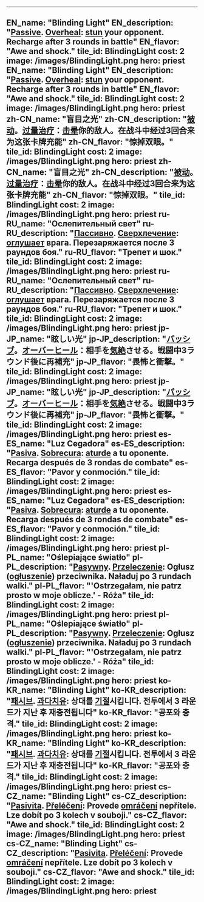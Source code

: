 ---

EN_name: "Blinding Light"
EN_description: "<u>Passive</u>. <u>Overheal</u>: <u>stun</u> your opponent. Recharge after 3 rounds in battle"
EN_flavor: "Awe and shock."
tile_id: BlindingLight
cost: 2
image: /images/BlindingLight.png
hero: priest
EN_name: "Blinding Light"
EN_description: "<u>Passive</u>. <u>Overheal</u>: <u>stun</u> your opponent. Recharge after 3 rounds in battle"
EN_flavor: "Awe and shock."
tile_id: BlindingLight
cost: 2
image: /images/BlindingLight.png
hero: priest
zh-CN_name: "盲目之光"
zh-CN_description: "<u>被动</u>。<u>过量治疗</u>：<u>击晕</u>你的敌人。在战斗中经过3回合来为这张卡牌充能"
zh-CN_flavor: "惊掉双眼。"
tile_id: BlindingLight
cost: 2
image: /images/BlindingLight.png
hero: priest
zh-CN_name: "盲目之光"
zh-CN_description: "<u>被动</u>。<u>过量治疗</u>：<u>击晕</u>你的敌人。在战斗中经过3回合来为这张卡牌充能"
zh-CN_flavor: "惊掉双眼。"
tile_id: BlindingLight
cost: 2
image: /images/BlindingLight.png
hero: priest
ru-RU_name: "Ослепительный свет"
ru-RU_description: "<u>Пассивно</u>. <u>Сверхлечение</u>: <u>оглушает</u> врага. Перезаряжается после 3 раундов боя."
ru-RU_flavor: "Трепет и шок."
tile_id: BlindingLight
cost: 2
image: /images/BlindingLight.png
hero: priest
ru-RU_name: "Ослепительный свет"
ru-RU_description: "<u>Пассивно</u>. <u>Сверхлечение</u>: <u>оглушает</u> врага. Перезаряжается после 3 раундов боя."
ru-RU_flavor: "Трепет и шок."
tile_id: BlindingLight
cost: 2
image: /images/BlindingLight.png
hero: priest
jp-JP_name: "眩しい光"
jp-JP_description: "<u>パッシブ</u>。<u>オーバーヒール</u>：相手を<u>気絶</u>させる。戦闘中3ラウンド後に再補充"
jp-JP_flavor: "畏怖と衝撃。"
tile_id: BlindingLight
cost: 2
image: /images/BlindingLight.png
hero: priest
jp-JP_name: "眩しい光"
jp-JP_description: "<u>パッシブ</u>。<u>オーバーヒール</u>：相手を<u>気絶</u>させる。戦闘中3ラウンド後に再補充"
jp-JP_flavor: "畏怖と衝撃。"
tile_id: BlindingLight
cost: 2
image: /images/BlindingLight.png
hero: priest
es-ES_name: "Luz Cegadora"
es-ES_description: "<u>Pasiva</u>. <u>Sobrecura</u>: <u>aturde</u> a tu oponente. Recarga después de 3 rondas de combate"
es-ES_flavor: "Pavor y conmoción."
tile_id: BlindingLight
cost: 2
image: /images/BlindingLight.png
hero: priest
es-ES_name: "Luz Cegadora"
es-ES_description: "<u>Pasiva</u>. <u>Sobrecura</u>: <u>aturde</u> a tu oponente. Recarga después de 3 rondas de combate"
es-ES_flavor: "Pavor y conmoción."
tile_id: BlindingLight
cost: 2
image: /images/BlindingLight.png
hero: priest
pl-PL_name: "Oślepiające światło"
pl-PL_description: "<u>Pasywny</u>. <u>Przeleczenie</u>: Ogłusz (<u>ogłuszenie</u>) przeciwnika. Naładuj po 3 rundach walki."
pl-PL_flavor: "'Ostrzegałam, nie patrz prosto w moje oblicze.' - Róża"
tile_id: BlindingLight
cost: 2
image: /images/BlindingLight.png
hero: priest
pl-PL_name: "Oślepiające światło"
pl-PL_description: "<u>Pasywny</u>. <u>Przeleczenie</u>: Ogłusz (<u>ogłuszenie</u>) przeciwnika. Naładuj po 3 rundach walki."
pl-PL_flavor: "'Ostrzegałam, nie patrz prosto w moje oblicze.' - Róża"
tile_id: BlindingLight
cost: 2
image: /images/BlindingLight.png
hero: priest
ko-KR_name: "Blinding Light"
ko-KR_description: "<u>패시브</u>. <u>과다치유</u>: 상대를 <u>기절</u>시킵니다. 전투에서 3 라운드가 지난 후 재충전됩니다"
ko-KR_flavor: "공포와 충격."
tile_id: BlindingLight
cost: 2
image: /images/BlindingLight.png
hero: priest
ko-KR_name: "Blinding Light"
ko-KR_description: "<u>패시브</u>. <u>과다치유</u>: 상대를 <u>기절</u>시킵니다. 전투에서 3 라운드가 지난 후 재충전됩니다"
ko-KR_flavor: "공포와 충격."
tile_id: BlindingLight
cost: 2
image: /images/BlindingLight.png
hero: priest
cs-CZ_name: "Blinding Light"
cs-CZ_description: "<u>Pasivita</u>. <u>Přeléčení</u>: Provede <u>omráčení</u> nepřítele. Lze dobít po 3 kolech v souboji."
cs-CZ_flavor: "Awe and shock."
tile_id: BlindingLight
cost: 2
image: /images/BlindingLight.png
hero: priest
cs-CZ_name: "Blinding Light"
cs-CZ_description: "<u>Pasivita</u>. <u>Přeléčení</u>: Provede <u>omráčení</u> nepřítele. Lze dobít po 3 kolech v souboji."
cs-CZ_flavor: "Awe and shock."
tile_id: BlindingLight
cost: 2
image: /images/BlindingLight.png
hero: priest
---